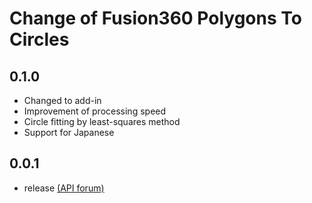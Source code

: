 # Change of Fusion360 Polygons To Circles

## 0.1.0

- Changed to add-in
- Improvement of processing speed
- Circle fitting by least-squares method
- Support for Japanese

## 0.0.1

- release [(API forum)](https://forums.autodesk.com/t5/fusion-360-api-and-scripts/polygons-to-circles/m-p/10546386#M14007)
